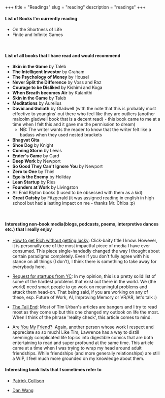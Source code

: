 +++
title = "Readings"
slug = "reading"
description = "readings"
+++

#### List of Books I'm currently reading

* On the Shortness of Life 
* Finite and Infinite Games


&nbsp;



#### List of all books that I have read and would recommend 

* __Skin in the Game__ by Taleb
* __The Intelligent Investor__ by Graham
* __The Psychology of Money__ by Housel
* __Never Split the Difference__ by Voss and Raz
* __Courage to be Disliked__ by Kishimi and Koga
* __When Breath becomes Air__ by Kalanithi
* __Skin in the Game__ by Taleb
* __Meditations__ by Aurelius
* __David and Goliath__ by Gladwell (with the note that this is probably most effective to youngins' out there who feel like they are outliers (another malcolm gladwell book that is a decent read) - this book came to me at a time when I felt this and it gave me the permission to dream)
    - NB: The writer wants the reader to know that the writer felt like a badass when they used nested brackets
* __Bhagvat Gita__
* __Shoe Dog__ by Knight
* __Coming Storm__ by Lewis
* __Ender's Game__ by Card
* __Deep Work__ by Newport
* __So Good They Can't Ignore You__ by Newport
* __Zero to One__ by Thiel
* __Ego is the Enemy__ by Holiday
* __Lean Startup__ by Ries
* __Founders at Work__ by Livingston
* All Enid Blyton books (I used to be obsessed with them as a kid)
* __Great Gatsby__ by Fitzgerald (it was assigned reading in english in high school but had a lasting impact on me - thanks Mr. Chiba :p)

&nbsp;


#### Interesting non-book media(blogs, podcasts, poems, interpretive dances etc.) that I really enjoy 

* [How to get Rich without getting lucky](https://nav.al/rich): Click-baity title I know. However, it is personally one of the most impactful piece of media I have ever consumed. This piece single-handedly changed the way I thought about certain paradigms completely. Even if you don't fully agree with his stance on all things (I don't), I think there is something to take away for everybody here. 

* [Request for startups from YC](https://www.ycombinator.com/rfs/): In my opinion, this is a pretty solid list of some of the hardest problems that exist out there in the world. We (the world) need smart people to go work on meaningful problems and attack them head-on. That being said, if you are working on any of these, esp. Future of Work, AI, Improving Memory or VR/AR, let's talk :)

* [The Tail End](https://waitbutwhy.com/2015/12/the-tail-end.html): Most of Tim Urban's articles are bangers and I try to read most as they come up but this one changed my outlook on life the most. When I think of the phrase 'reality check', this article comes to mind. 

* [Are You My Friend?](https://moretothat.com/are-you-my-friend/): Again, another person whose work I respect and appreciate so so much! Like Tim, Lawrence has a way to distill seemingly complicated life topics into digestible comics that are both entertaining to read and super profound at the same time. This article came at a time when I was trying to wrap my head around adult friendships. While friendships (and more generally relationships) are still a WIP, I feel much more grounded on my knowledge about them. 


#### Interesting book lists that I sometimes refer to 


* [Patrick Collison](https://patrickcollison.com/bookshelf)

* [Dan Wang](https://danwang.co/books/)


